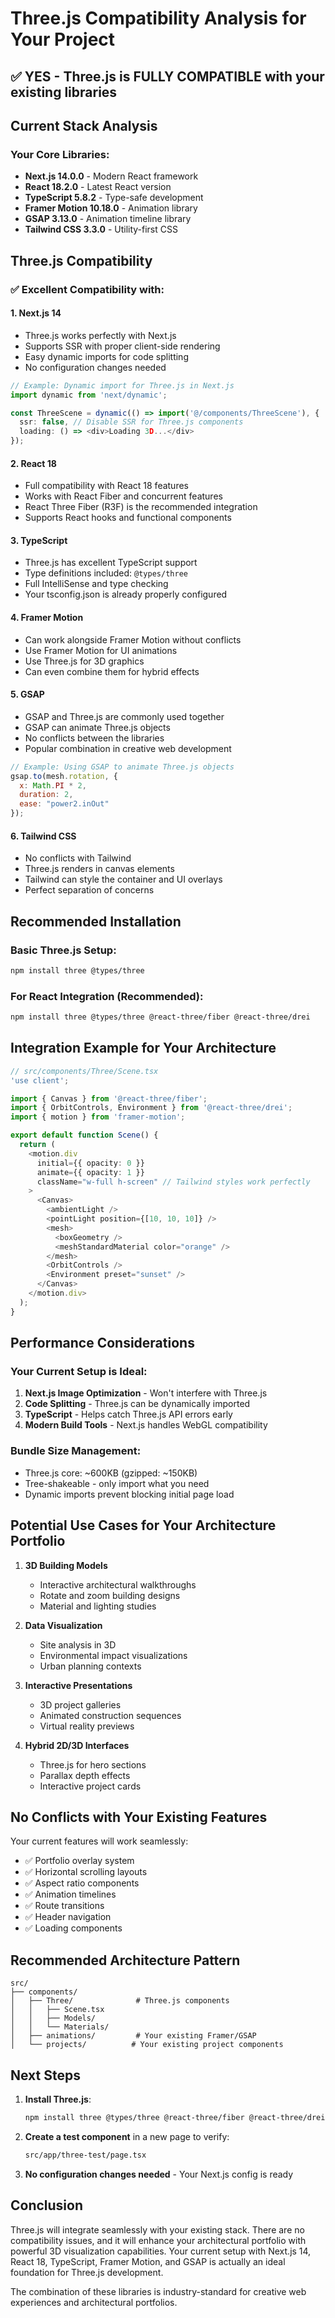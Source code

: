 # Three.js Compatibility Analysis for Your Project

## ✅ **YES - Three.js is FULLY COMPATIBLE with your existing libraries**

## Current Stack Analysis

### Your Core Libraries:
- **Next.js 14.0.0** - Modern React framework
- **React 18.2.0** - Latest React version
- **TypeScript 5.8.2** - Type-safe development
- **Framer Motion 10.18.0** - Animation library
- **GSAP 3.13.0** - Animation timeline library
- **Tailwind CSS 3.3.0** - Utility-first CSS

## Three.js Compatibility

### ✅ **Excellent Compatibility with:**

#### 1. **Next.js 14**
- Three.js works perfectly with Next.js
- Supports SSR with proper client-side rendering
- Easy dynamic imports for code splitting
- No configuration changes needed

```typescript
// Example: Dynamic import for Three.js in Next.js
import dynamic from 'next/dynamic';

const ThreeScene = dynamic(() => import('@/components/ThreeScene'), {
  ssr: false, // Disable SSR for Three.js components
  loading: () => <div>Loading 3D...</div>
});
```

#### 2. **React 18**
- Full compatibility with React 18 features
- Works with React Fiber and concurrent features
- React Three Fiber (R3F) is the recommended integration
- Supports React hooks and functional components

#### 3. **TypeScript**
- Three.js has excellent TypeScript support
- Type definitions included: `@types/three`
- Full IntelliSense and type checking
- Your tsconfig.json is already properly configured

#### 4. **Framer Motion**
- Can work alongside Framer Motion without conflicts
- Use Framer Motion for UI animations
- Use Three.js for 3D graphics
- Can even combine them for hybrid effects

#### 5. **GSAP**
- GSAP and Three.js are commonly used together
- GSAP can animate Three.js objects
- No conflicts between the libraries
- Popular combination in creative web development

```javascript
// Example: Using GSAP to animate Three.js objects
gsap.to(mesh.rotation, {
  x: Math.PI * 2,
  duration: 2,
  ease: "power2.inOut"
});
```

#### 6. **Tailwind CSS**
- No conflicts with Tailwind
- Three.js renders in canvas elements
- Tailwind can style the container and UI overlays
- Perfect separation of concerns

## Recommended Installation

### Basic Three.js Setup:
```bash
npm install three @types/three
```

### For React Integration (Recommended):
```bash
npm install three @types/three @react-three/fiber @react-three/drei
```

## Integration Example for Your Architecture

```typescript
// src/components/Three/Scene.tsx
'use client';

import { Canvas } from '@react-three/fiber';
import { OrbitControls, Environment } from '@react-three/drei';
import { motion } from 'framer-motion';

export default function Scene() {
  return (
    <motion.div
      initial={{ opacity: 0 }}
      animate={{ opacity: 1 }}
      className="w-full h-screen" // Tailwind styles work perfectly
    >
      <Canvas>
        <ambientLight />
        <pointLight position={[10, 10, 10]} />
        <mesh>
          <boxGeometry />
          <meshStandardMaterial color="orange" />
        </mesh>
        <OrbitControls />
        <Environment preset="sunset" />
      </Canvas>
    </motion.div>
  );
}
```

## Performance Considerations

### Your Current Setup is Ideal:
1. **Next.js Image Optimization** - Won't interfere with Three.js
2. **Code Splitting** - Three.js can be dynamically imported
3. **TypeScript** - Helps catch Three.js API errors early
4. **Modern Build Tools** - Next.js handles WebGL compatibility

### Bundle Size Management:
- Three.js core: ~600KB (gzipped: ~150KB)
- Tree-shakeable - only import what you need
- Dynamic imports prevent blocking initial page load

## Potential Use Cases for Your Architecture Portfolio

1. **3D Building Models**
   - Interactive architectural walkthroughs
   - Rotate and zoom building designs
   - Material and lighting studies

2. **Data Visualization**
   - Site analysis in 3D
   - Environmental impact visualizations
   - Urban planning contexts

3. **Interactive Presentations**
   - 3D project galleries
   - Animated construction sequences
   - Virtual reality previews

4. **Hybrid 2D/3D Interfaces**
   - Three.js for hero sections
   - Parallax depth effects
   - Interactive project cards

## No Conflicts with Your Existing Features

Your current features will work seamlessly:
- ✅ Portfolio overlay system
- ✅ Horizontal scrolling layouts
- ✅ Aspect ratio components
- ✅ Animation timelines
- ✅ Route transitions
- ✅ Header navigation
- ✅ Loading components

## Recommended Architecture Pattern

```
src/
├── components/
│   ├── Three/              # Three.js components
│   │   ├── Scene.tsx
│   │   ├── Models/
│   │   └── Materials/
│   ├── animations/         # Your existing Framer/GSAP
│   └── projects/          # Your existing project components
```

## Next Steps

1. **Install Three.js**:
   ```bash
   npm install three @types/three @react-three/fiber @react-three/drei
   ```

2. **Create a test component** in a new page to verify:
   ```bash
   src/app/three-test/page.tsx
   ```

3. **No configuration changes needed** - Your Next.js config is ready

## Conclusion

Three.js will integrate seamlessly with your existing stack. There are no compatibility issues, and it will enhance your architectural portfolio with powerful 3D visualization capabilities. Your current setup with Next.js 14, React 18, TypeScript, Framer Motion, and GSAP is actually an ideal foundation for Three.js development.

The combination of these libraries is industry-standard for creative web experiences and architectural portfolios.
